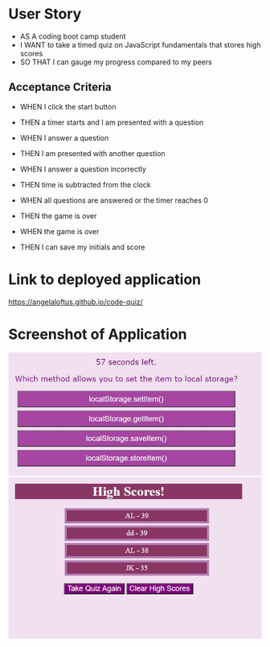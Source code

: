 
# User Story
* AS A coding boot camp student
* I WANT to take a timed quiz on JavaScript fundamentals that stores high scores
* SO THAT I can gauge my progress compared to my peers

## Acceptance Criteria
* WHEN I click the start button
* THEN a timer starts and I am presented with a question

* WHEN I answer a question
* THEN I am presented with another question

* WHEN I answer a question incorrectly
* THEN time is subtracted from the clock

* WHEN all questions are answered or the timer reaches 0
* THEN the game is over

* WHEN the game is over
* THEN I can save my initials and score

# Link to deployed application

https://angelaloftus.github.io/code-quiz/

# Screenshot of Application

![Screenshot](https://github.com/AngelaLoftus/code-quiz/blob/main/assets/images/code-quiz-screenshot.jpg)
![Screenshot](https://github.com/AngelaLoftus/code-quiz/blob/main/assets/images/code-quiz-screenshot2.jpg) 
